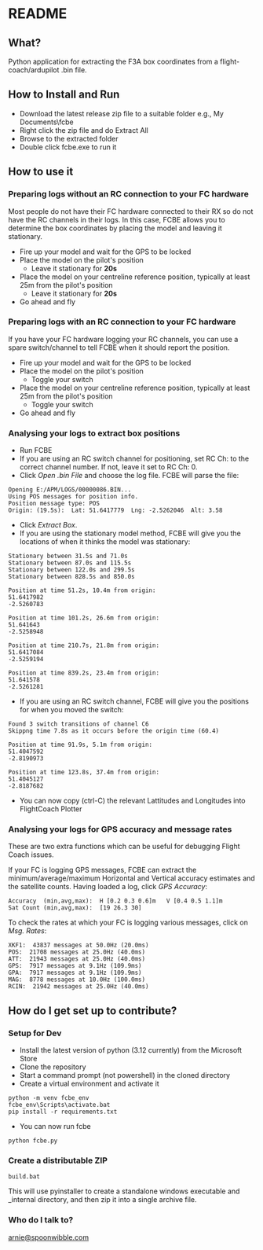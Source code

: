 # README #

## What? ##
Python application for extracting the F3A box coordinates from a flight-coach/ardupilot .bin file.

## How to Install and Run ##
* Download the latest release zip file to a suitable folder e.g., My Documents\fcbe
* Right click the zip file and do Extract All
* Browse to the extracted folder
* Double click fcbe.exe to run it

## How to use it ##
### Preparing logs __without__ an RC connection to your FC hardware ###
Most people do not have their FC hardware connected to their RX so do not have the RC channels in their logs.  In this case, FCBE allows you to determine the box coordinates by placing the model and leaving it stationary.

* Fire up your model and wait for the GPS to be locked
* Place the model on the pilot's position
  * Leave it stationary for __20s__
* Place the model on your centreline reference position, typically at least 25m from the pilot's position
  * Leave it stationary for __20s__
* Go ahead and fly

### Preparing logs __with__ an RC connection to your FC hardware ###
If you have your FC hardware logging your RC channels, you can use a spare switch/channel to tell FCBE when it should report the position.

* Fire up your model and wait for the GPS to be locked
* Place the model on the pilot's position
  * Toggle your switch
* Place the model on your centreline reference position, typically at least 25m from the pilot's position
  * Toggle your switch
* Go ahead and fly

### Analysing your logs to extract box positions ###
* Run FCBE
* If you are using an RC switch channel for positioning, set RC Ch: to the correct channel number.  If not, leave it set to RC Ch: 0.
* Click _Open .bin File_ and choose the log file.  FCBE will parse the file:
~~~
Opening E:/APM/LOGS/00000086.BIN...
Using POS messages for position info.
Position message type: POS
Origin: (19.5s):  Lat: 51.6417779  Lng: -2.5262046  Alt: 3.58
~~~
* Click _Extract Box_.
* If you are using the stationary model method, FCBE will give you the locations of when it thinks the model was stationary:
~~~
Stationary between 31.5s and 71.0s
Stationary between 87.0s and 115.5s
Stationary between 122.0s and 299.5s
Stationary between 828.5s and 850.0s

Position at time 51.2s, 10.4m from origin:
51.6417982
-2.5260783

Position at time 101.2s, 26.6m from origin:
51.641643
-2.5258948

Position at time 210.7s, 21.8m from origin:
51.6417084
-2.5259194

Position at time 839.2s, 23.4m from origin:
51.641578
-2.5261281
~~~
  * If you are using an RC switch channel, FCBE will give you the positions for when you moved the switch:
~~~
Found 3 switch transitions of channel C6
Skippng time 7.8s as it occurs before the origin time (60.4)

Position at time 91.9s, 5.1m from origin:
51.4047592
-2.8190973

Position at time 123.8s, 37.4m from origin:
51.4045127
-2.8187682
~~~
* You can now copy (ctrl-C) the relevant Lattitudes and Longitudes into FlightCoach Plotter

### Analysing your logs for GPS accuracy and message rates ###
These are two extra functions which can be useful for debugging Flight Coach issues.

If your FC is logging GPS messages, FCBE can extract the minimum/average/maximum Horizontal and Vertical accuracy estimates and the satellite counts. Having loaded a log, click _GPS Accuracy_:
~~~
Accuracy  (min,avg,max):  H [0.2 0.3 0.6]m   V [0.4 0.5 1.1]m
Sat Count (min,avg,max):  [19 26.3 30]
~~~

To check the rates at which your FC is logging various messages, click on _Msg. Rates_:
~~~
XKF1:  43837 messages at 50.0Hz (20.0ms)
POS:  21708 messages at 25.0Hz (40.0ms)
ATT:  21943 messages at 25.0Hz (40.0ms)
GPS:  7917 messages at 9.1Hz (109.9ms)
GPA:  7917 messages at 9.1Hz (109.9ms)
MAG:  8778 messages at 10.0Hz (100.0ms)
RCIN:  21942 messages at 25.0Hz (40.0ms)
~~~

## How do I get set up to contribute? ##
### Setup for Dev ###
* Install the latest version of python (3.12 currently) from the Microsoft Store
* Clone the repository
* Start a command prompt (not powershell) in the cloned directory
* Create a virtual environment and activate it
~~~
python -m venv fcbe_env
fcbe_env\Scripts\activate.bat
pip install -r requirements.txt
~~~
* You can now run fcbe
~~~
python fcbe.py
~~~

### Create a distributable ZIP ###
~~~
build.bat
~~~
This will use pyinstaller to create a standalone windows executable and _internal directory, and then zip it into a single archive file.


### Who do I talk to? ###

arnie@spoonwibble.com